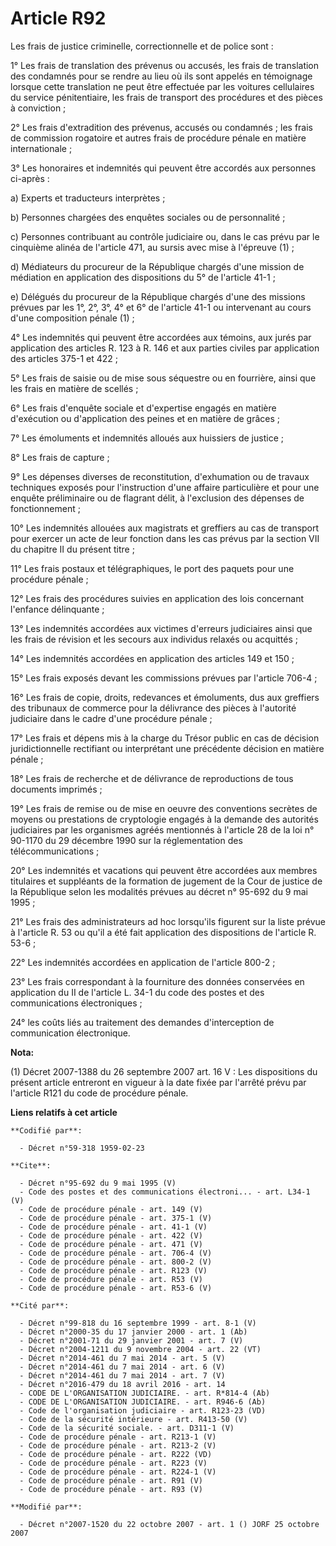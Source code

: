 # Article R92

Les frais de justice criminelle, correctionnelle et de police sont : 

1° Les frais de translation des prévenus ou accusés, les frais de translation des condamnés pour se rendre au lieu où ils
sont appelés en témoignage lorsque cette translation ne peut être effectuée par les voitures cellulaires du service
pénitentiaire, les frais de transport des procédures et des pièces à conviction ; 

2° Les frais d'extradition des prévenus, accusés ou condamnés ; les frais de commission rogatoire et autres frais de
procédure pénale en matière internationale ; 

3° Les honoraires et indemnités qui peuvent être accordés aux personnes ci-après : 

a) Experts et traducteurs interprètes ; 

b) Personnes chargées des enquêtes sociales ou de personnalité ; 

c) Personnes contribuant au contrôle judiciaire ou, dans le cas prévu par le cinquième alinéa de l'article 471, au sursis
avec mise à l'épreuve (1) ; 

d) Médiateurs du procureur de la République chargés d'une mission de médiation en application des dispositions du 5° de
l'article 41-1 ; 

e) Délégués du procureur de la République chargés d'une des missions prévues par les 1°, 2°, 3°, 4° et 6° de l'article 41-1
ou intervenant au cours d'une composition pénale (1) ; 

4° Les indemnités qui peuvent être accordées aux témoins, aux jurés par application des articles R. 123 à R. 146 et aux
parties civiles par application des articles 375-1 et 422 ; 

5° Les frais de saisie ou de mise sous séquestre ou en fourrière, ainsi que les frais en matière de scellés ; 

6° Les frais d'enquête sociale et d'expertise engagés en matière d'exécution ou d'application des peines et en matière de
grâces ; 

7° Les émoluments et indemnités alloués aux huissiers de justice ; 

8° Les frais de capture ; 

9° Les dépenses diverses de reconstitution, d'exhumation ou de travaux techniques exposés pour l'instruction d'une affaire
particulière et pour une enquête préliminaire ou de flagrant délit, à l'exclusion des dépenses de fonctionnement ; 

10° Les indemnités allouées aux magistrats et greffiers au cas de transport pour exercer un acte de leur fonction dans les
cas prévus par la section VII du chapitre II du présent titre ; 

11° Les frais postaux et télégraphiques, le port des paquets pour une procédure pénale ; 

12° Les frais des procédures suivies en application des lois concernant l'enfance délinquante ; 

13° Les indemnités accordées aux victimes d'erreurs judiciaires ainsi que les frais de révision et les secours aux individus
relaxés ou acquittés ; 

14° Les indemnités accordées en application des articles 149 et 150 ; 

15° Les frais exposés devant les commissions prévues par l'article 706-4 ; 

16° Les frais de copie, droits, redevances et émoluments, dus aux greffiers des tribunaux de commerce pour la délivrance des
pièces à l'autorité judiciaire dans le cadre d'une procédure pénale ; 

17° Les frais et dépens mis à la charge du Trésor public en cas de décision juridictionnelle rectifiant ou interprétant une
précédente décision en matière pénale ; 

18° Les frais de recherche et de délivrance de reproductions de tous documents imprimés ; 

19° Les frais de remise ou de mise en oeuvre des conventions secrètes de moyens ou prestations de cryptologie engagés à la
demande des autorités judiciaires par les organismes agréés mentionnés à l'article 28 de la loi n° 90-1170 du 29 décembre
1990 sur la réglementation des télécommunications ; 

20° Les indemnités et vacations qui peuvent être accordées aux membres titulaires et suppléants de la formation de jugement
de la Cour de justice de la République selon les modalités prévues au décret n° 95-692 du 9 mai 1995 ; 

21° Les frais des administrateurs ad hoc lorsqu'ils figurent sur la liste prévue à l'article R. 53 ou qu'il a été fait
application des dispositions de l'article R. 53-6 ; 

22° Les indemnités accordées en application de l'article 800-2 ; 

23° Les frais correspondant à la fourniture des données conservées en application du II de l'article L. 34-1 du code des
postes et des communications électroniques ; 

24° les coûts liés au traitement des demandes d'interception de communication électronique.

**Nota:**

(1) Décret 2007-1388 du 26 septembre 2007 art. 16 V : Les dispositions du présent article entreront en vigueur à la date
fixée par l'arrêté prévu par l'article R121 du code de procédure pénale.

**Liens relatifs à cet article**

	**Codifié par**:

	  - Décret n°59-318 1959-02-23

	**Cite**:

	  - Décret n°95-692 du 9 mai 1995 (V)
	  - Code des postes et des communications électroni... - art. L34-1 (V)
	  - Code de procédure pénale - art. 149 (V)
	  - Code de procédure pénale - art. 375-1 (V)
	  - Code de procédure pénale - art. 41-1 (V)
	  - Code de procédure pénale - art. 422 (V)
	  - Code de procédure pénale - art. 471 (V)
	  - Code de procédure pénale - art. 706-4 (V)
	  - Code de procédure pénale - art. 800-2 (V)
	  - Code de procédure pénale - art. R123 (V)
	  - Code de procédure pénale - art. R53 (V)
	  - Code de procédure pénale - art. R53-6 (V)

	**Cité par**:

	  - Décret n°99-818 du 16 septembre 1999 - art. 8-1 (V)
	  - Décret n°2000-35 du 17 janvier 2000 - art. 1 (Ab)
	  - Décret n°2001-71 du 29 janvier 2001 - art. 7 (V)
	  - Décret n°2004-1211 du 9 novembre 2004 - art. 22 (VT)
	  - Décret n°2014-461 du 7 mai 2014 - art. 5 (V)
	  - Décret n°2014-461 du 7 mai 2014 - art. 6 (V)
	  - Décret n°2014-461 du 7 mai 2014 - art. 7 (V)
	  - Décret n°2016-479 du 18 avril 2016 - art. 14
	  - CODE DE L'ORGANISATION JUDICIAIRE. - art. R*814-4 (Ab)
	  - CODE DE L'ORGANISATION JUDICIAIRE. - art. R946-6 (Ab)
	  - Code de l'organisation judiciaire - art. R123-23 (VD)
	  - Code de la sécurité intérieure - art. R413-50 (V)
	  - Code de la sécurité sociale. - art. D311-1 (V)
	  - Code de procédure pénale - art. R213-1 (V)
	  - Code de procédure pénale - art. R213-2 (V)
	  - Code de procédure pénale - art. R222 (VD)
	  - Code de procédure pénale - art. R223 (V)
	  - Code de procédure pénale - art. R224-1 (V)
	  - Code de procédure pénale - art. R91 (V)
	  - Code de procédure pénale - art. R93 (V)

	**Modifié par**:

	  - Décret n°2007-1520 du 22 octobre 2007 - art. 1 () JORF 25 octobre 2007

